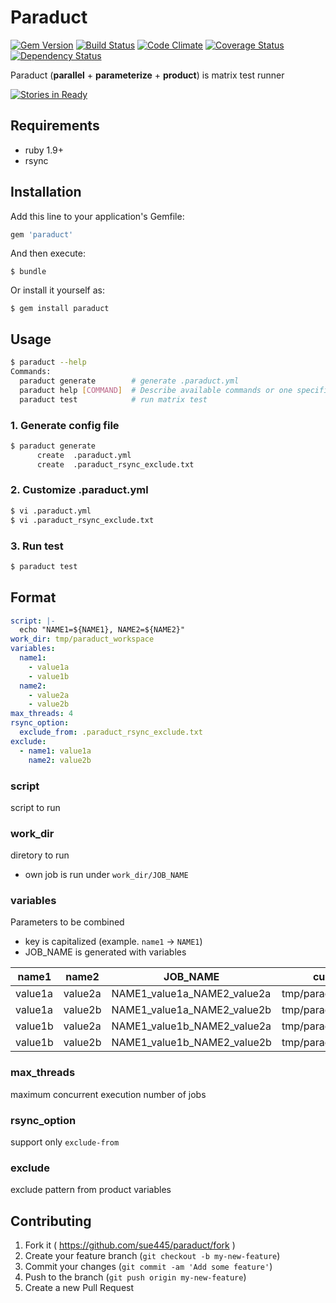 # Paraduct
[![Gem Version](https://badge.fury.io/rb/paraduct.svg)](http://badge.fury.io/rb/paraduct)
[![Build Status](https://travis-ci.org/sue445/paraduct.svg?branch=master)](https://travis-ci.org/sue445/paraduct)
[![Code Climate](https://codeclimate.com/github/sue445/paraduct/badges/gpa.svg)](https://codeclimate.com/github/sue445/paraduct)
[![Coverage Status](https://img.shields.io/coveralls/sue445/paraduct.svg)](https://coveralls.io/r/sue445/paraduct)
[![Dependency Status](https://gemnasium.com/sue445/paraduct.svg)](https://gemnasium.com/sue445/paraduct)

Paraduct (**parallel** + **parameterize** + **product**) is matrix test runner

[![Stories in Ready](https://badge.waffle.io/sue445/paraduct.svg?label=ready&title=Ready)](http://waffle.io/sue445/paraduct)

## Requirements
* ruby 1.9+
* rsync

## Installation

Add this line to your application's Gemfile:

```ruby
gem 'paraduct'
```

And then execute:

    $ bundle

Or install it yourself as:

    $ gem install paraduct

## Usage
```bash
$ paraduct --help
Commands:
  paraduct generate        # generate .paraduct.yml
  paraduct help [COMMAND]  # Describe available commands or one specific command
  paraduct test            # run matrix test
```

### 1. Generate config file
```bash  
$ paraduct generate
      create  .paraduct.yml
      create  .paraduct_rsync_exclude.txt
```

### 2. Customize .paraduct.yml
```bash
$ vi .paraduct.yml
$ vi .paraduct_rsync_exclude.txt
```

### 3. Run test
```bash
$ paraduct test
```

## Format
```yaml
script: |-
  echo "NAME1=${NAME1}, NAME2=${NAME2}"
work_dir: tmp/paraduct_workspace
variables:
  name1:
    - value1a
    - value1b
  name2:
    - value2a
    - value2b
max_threads: 4
rsync_option:
  exclude_from: .paraduct_rsync_exclude.txt
exclude:
  - name1: value1a
    name2: value2b
```

### script
script to run

### work_dir
diretory to run

* own job is run under `work_dir/JOB_NAME`

### variables
Parameters to be combined

* key is capitalized (example. `name1` -> `NAME1`)
* JOB_NAME is generated with variables

name1   | name2   | JOB_NAME                      | current directory where the test is performed
------- | ------- | ----------------------------- | ---------------------------------------
value1a | value2a | NAME1_value1a_NAME2_value2a   | tmp/paraduct_workspace/NAME1_value1a_NAME2_value2a
value1a | value2b | NAME1_value1a_NAME2_value2b   | tmp/paraduct_workspace/NAME1_value1a_NAME2_value2b
value1b | value2a | NAME1_value1b_NAME2_value2a   | tmp/paraduct_workspace/NAME1_value1b_NAME2_value2a
value1b | value2b | NAME1_value1b_NAME2_value2b   | tmp/paraduct_workspace/NAME1_value1b_NAME2_value2b

### max_threads
maximum concurrent execution number of jobs

### rsync_option
support only `exclude-from`

### exclude
exclude pattern from product variables

## Contributing

1. Fork it ( https://github.com/sue445/paraduct/fork )
2. Create your feature branch (`git checkout -b my-new-feature`)
3. Commit your changes (`git commit -am 'Add some feature'`)
4. Push to the branch (`git push origin my-new-feature`)
5. Create a new Pull Request
